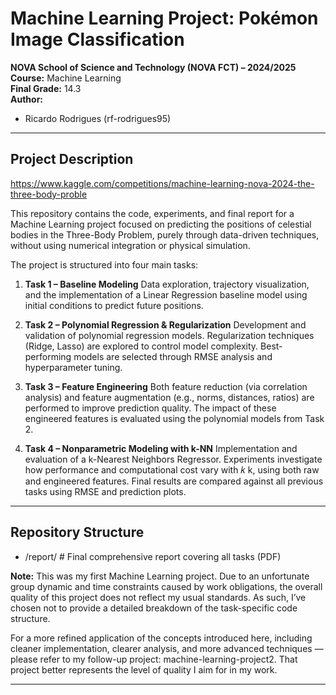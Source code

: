 # Machine Learning Project: Pokémon Image Classification  
**NOVA School of Science and Technology (NOVA FCT) – 2024/2025**  
**Course:** Machine Learning  
**Final Grade:** 14.3   
**Author:** 
  - Ricardo Rodrigues (rf-rodrigues95)
---

## Project Description

https://www.kaggle.com/competitions/machine-learning-nova-2024-the-three-body-proble

This repository contains the code, experiments, and final report for a Machine Learning project focused on predicting the positions of celestial bodies in the Three-Body Problem, purely through data-driven techniques, without using numerical integration or physical simulation.

The project is structured into four main tasks:

1. **Task 1 – Baseline Modeling**
Data exploration, trajectory visualization, and the implementation of a Linear Regression baseline model using initial conditions to predict future positions.

2. **Task 2 – Polynomial Regression & Regularization**
Development and validation of polynomial regression models. Regularization techniques (Ridge, Lasso) are explored to control model complexity. Best-performing models are selected through RMSE analysis and hyperparameter tuning.

3. **Task 3 – Feature Engineering**
Both feature reduction (via correlation analysis) and feature augmentation (e.g., norms, distances, ratios) are performed to improve prediction quality. The impact of these engineered features is evaluated using the polynomial models from Task 2.

4. **Task 4 – Nonparametric Modeling with k-NN**
Implementation and evaluation of a k-Nearest Neighbors Regressor. Experiments investigate how performance and computational cost vary with 
𝑘
k, using both raw and engineered features. Final results are compared against all previous tasks using RMSE and prediction plots.


---

## Repository Structure

- /report/ # Final comprehensive report covering all tasks (PDF)


**Note:** This was my first Machine Learning project. Due to an unfortunate group dynamic and time constraints caused by work obligations, the overall quality of this project does not reflect my usual standards. As such, I’ve chosen not to provide a detailed breakdown of the task-specific code structure.

For a more refined application of the concepts introduced here, including cleaner implementation, clearer analysis, and more advanced techniques — please refer to my follow-up project: machine-learning-project2. That project better represents the level of quality I aim for in my work.

---
